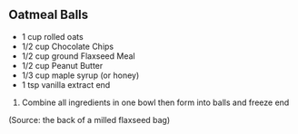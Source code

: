 ## Oatmeal Balls

- 1 cup rolled oats
- 1/2 cup Chocolate Chips
- 1/2 cup ground Flaxseed Meal
- 1/2 cup Peanut Butter
- 1/3 cup maple syrup (or honey)
- 1 tsp vanilla extract
end

1) Combine all ingredients in one bowl then form into balls and freeze
end

(Source: the back of a milled flaxseed bag)